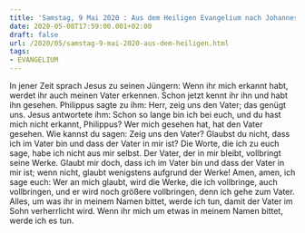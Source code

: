```yaml
---
title: 'Samstag, 9 Mai 2020 : Aus dem Heiligen Evangelium nach Johannes - Joh 14,7-14.'
date: 2020-05-08T17:59:00.001+02:00
draft: false
url: /2020/05/samstag-9-mai-2020-aus-dem-heiligen.html
tags: 
- EVANGELIUM
---
```


In jener Zeit sprach Jesus zu seinen Jüngern: Wenn ihr mich erkannt habt, werdet ihr auch meinen Vater erkennen. Schon jetzt kennt ihr ihn und habt ihn gesehen. Philippus sagte zu ihm: Herr, zeig uns den Vater; das genügt uns. Jesus antwortete ihm: Schon so lange bin ich bei euch, und du hast mich nicht erkannt, Philippus? Wer mich gesehen hat, hat den Vater gesehen. Wie kannst du sagen: Zeig uns den Vater? Glaubst du nicht, dass ich im Vater bin und dass der Vater in mir ist? Die Worte, die ich zu euch sage, habe ich nicht aus mir selbst. Der Vater, der in mir bleibt, vollbringt seine Werke. Glaubt mir doch, dass ich im Vater bin und dass der Vater in mir ist; wenn nicht, glaubt wenigstens aufgrund der Werke! Amen, amen, ich sage euch: Wer an mich glaubt, wird die Werke, die ich vollbringe, auch vollbringen, und er wird noch größere vollbringen, denn ich gehe zum Vater. Alles, um was ihr in meinem Namen bittet, werde ich tun, damit der Vater im Sohn verherrlicht wird. Wenn ihr mich um etwas in meinem Namen bittet, werde ich es tun.
